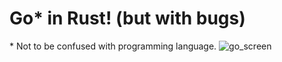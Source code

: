 # Go* in Rust! (but with bugs)
\* Not to be confused with programming language.
![go_screen](https://user-images.githubusercontent.com/52162822/218234764-ffe30191-f825-4adc-a9cc-64d988df063a.png)